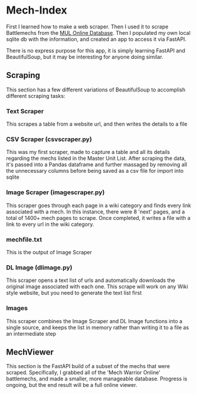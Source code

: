 # Mech-Index

First I learned how to make a web scraper. Then I used it to scrape Battlemechs from the [MUL Online Database](http://www.masterunitlist.info/Unit/Filter). Then I populated my own local sqlite db with the information, and created an app to access it via FastAPI.

There is no express purpose for this app, it is simply learning FastAPI and BeautifulSoup, but it may be interesting for anyone doing similar.

## Scraping

This section has a few different variations of BeautifulSoup to accomplish different scraping tasks:

### Text Scraper

This scrapes a table from a website url, and then writes the details to a file

### CSV Scraper (csvscraper.py)

This was my first scraper, made to capture a table and all its details regarding the mechs listed in the Master Unit List. After scraping the data, it's passed into a Pandas dataframe and further massaged by removing all the unnecessary columns before being saved as a csv file for import into sqlite

### Image Scraper (imagescraper.py)

This scraper goes through each page in a wiki category and finds every link associated with a mech. In this instance, there were 8 'next' pages, and a total of 1400+ mech pages to scrape. Once completed, it writes a file with a link to every url in the wiki category.

### mechfile.txt

This is the output of Image Scraper

### DL Image (dlimage.py)

This scraper opens a text list of urls and automatically downloads the original image associated with each one. This scrape will work on any Wiki style website, but you need to generate the text list first

### Images

This scraper combines the Image Scraper and DL Image functions into a single source, and keeps the list in memory rather than writing it to a file as an intermediate step

## MechViewer

This section is the FastAPI build of a subset of the mechs that were scraped. Specifically, I grabbed all of the 'Mech Warrior Online' battlemechs, and made a smaller, more manageable database. Progress is ongoing, but the end result will be a full online viewer.
